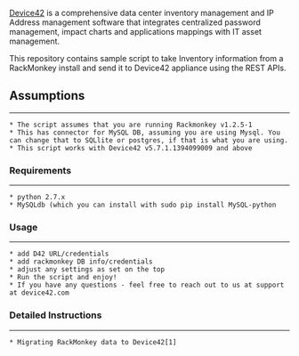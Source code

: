 [Device42](http://www.device42.com/) is a comprehensive data center inventory management and IP Address management software that integrates centralized password management, impact charts and applications mappings with IT asset management.

This repository contains sample script to take Inventory information from a RackMonkey install and send it to Device42 appliance using the REST APIs.

## Assumptions
-----------------------------
    * The script assumes that you are running Rackmonkey v1.2.5-1
    * This has connector for MySQL DB, assuming you are using Mysql. You can change that to SQLlite or postgres, if that is what you are using.
    * This script works with Device42 v5.7.1.1394099009 and above

### Requirements
-----------------------------
    * python 2.7.x
    * MySQLdb (which you can install with sudo pip install MySQL-python

### Usage
-----------------------------
    * add D42 URL/credentials
    * add rackmonkey DB info/credentials
    * adjust any settings as set on the top
    * Run the script and enjoy!
    * If you have any questions - feel free to reach out to us at support at device42.com



### Detailed Instructions
----------------------------
    * Migrating RackMonkey data to Device42[1]


[1]: http://blog.device42.com/2014/03/migrating-rackmonkey-data-to-device42/